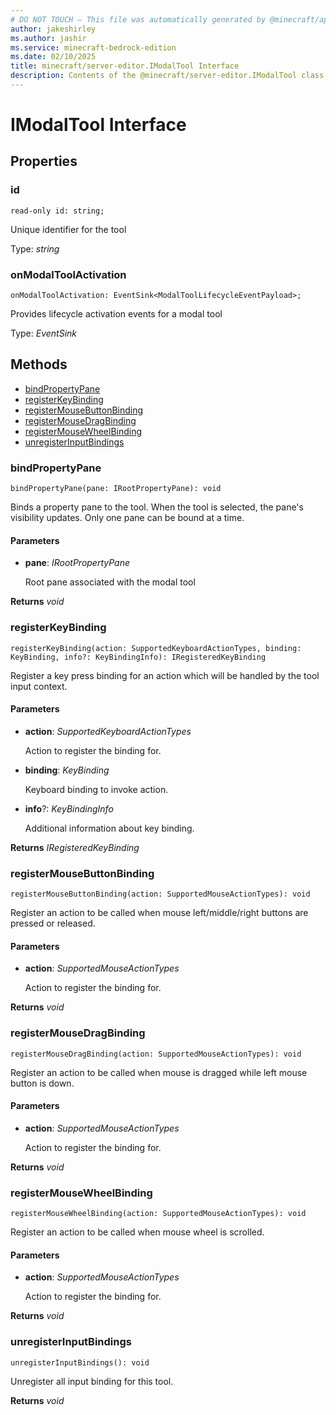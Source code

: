 ```yaml
---
# DO NOT TOUCH — This file was automatically generated by @minecraft/api-docs-generator, to report problems file an issue at https://github.com/Mojang/minecraft-scripting-libraries
author: jakeshirley
ms.author: jashir
ms.service: minecraft-bedrock-edition
ms.date: 02/10/2025
title: minecraft/server-editor.IModalTool Interface
description: Contents of the @minecraft/server-editor.IModalTool class.
---
```

# IModalTool Interface

## Properties

### **id**
`read-only id: string;`

Unique identifier for the tool

Type: *string*

### **onModalToolActivation**
`onModalToolActivation: EventSink<ModalToolLifecycleEventPayload>;`

Provides lifecycle activation events for a modal tool

Type: *EventSink<ModalToolLifecycleEventPayload>*

## Methods
- [bindPropertyPane](#bindpropertypane)
- [registerKeyBinding](#registerkeybinding)
- [registerMouseButtonBinding](#registermousebuttonbinding)
- [registerMouseDragBinding](#registermousedragbinding)
- [registerMouseWheelBinding](#registermousewheelbinding)
- [unregisterInputBindings](#unregisterinputbindings)

### **bindPropertyPane**
`
bindPropertyPane(pane: IRootPropertyPane): void
`

Binds a property pane to the tool. When the tool is selected, the pane's visibility updates. Only one pane can be bound at a time.

#### **Parameters**
- **pane**: *IRootPropertyPane*
  
  Root pane associated with the modal tool

**Returns** *void*

### **registerKeyBinding**
`
registerKeyBinding(action: SupportedKeyboardActionTypes, binding: KeyBinding, info?: KeyBindingInfo): IRegisteredKeyBinding
`

Register a key press binding for an action which will be handled by the tool input context.

#### **Parameters**
- **action**: *SupportedKeyboardActionTypes*
  
  Action to register the binding for.
- **binding**: *KeyBinding*
  
  Keyboard binding to invoke action.
- **info**?: *KeyBindingInfo*
  
  Additional information about key binding.

**Returns** *IRegisteredKeyBinding*

### **registerMouseButtonBinding**
`
registerMouseButtonBinding(action: SupportedMouseActionTypes): void
`

Register an action to be called when mouse left/middle/right buttons are pressed or released.

#### **Parameters**
- **action**: *SupportedMouseActionTypes*
  
  Action to register the binding for.

**Returns** *void*

### **registerMouseDragBinding**
`
registerMouseDragBinding(action: SupportedMouseActionTypes): void
`

Register an action to be called when mouse is dragged while left mouse button is down.

#### **Parameters**
- **action**: *SupportedMouseActionTypes*
  
  Action to register the binding for.

**Returns** *void*

### **registerMouseWheelBinding**
`
registerMouseWheelBinding(action: SupportedMouseActionTypes): void
`

Register an action to be called when mouse wheel is scrolled.

#### **Parameters**
- **action**: *SupportedMouseActionTypes*
  
  Action to register the binding for.

**Returns** *void*

### **unregisterInputBindings**
`
unregisterInputBindings(): void
`

Unregister all input binding for this tool.

**Returns** *void*
